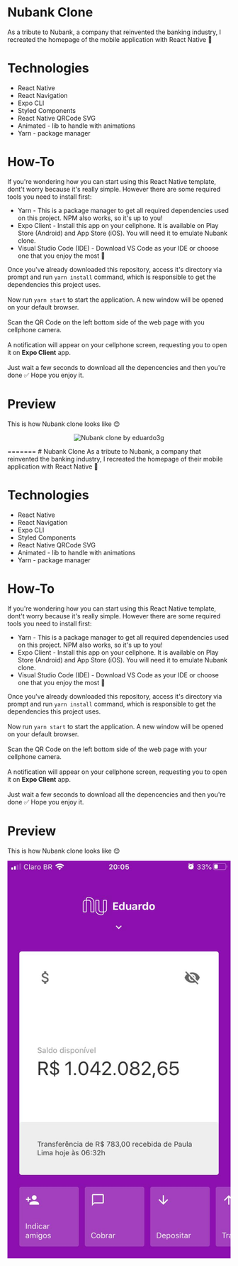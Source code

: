 # Nubank Clone
As a tribute to Nubank, a company that reinvented the banking industry, I recreated the homepage of the mobile application
with React Native 💜

# Technologies
- React Native
- React Navigation
- Expo CLI
- Styled Components
- React Native QRCode SVG
- Animated - lib to handle with animations
- Yarn - package manager

# How-To
If you're wondering how you can start using this React Native template, dont't worry because it's really simple. However there are some
required tools you need to install first:

- Yarn - This is a package manager to get all required dependencies used on this project. NPM also works, so it's up to you!
- Expo Client - Install this app on your cellphone. It is available on Play Store (Android) and App Store (iOS). You will need it to
emulate Nubank clone.
- Visual Studio Code (IDE) - Download VS Code as your IDE or choose one that you enjoy the most  🙂

Once you've already downloaded this repository, access it's directory via prompt and run `yarn install` command, which is responsible to
get the dependencies this project uses.
<br /><br />
Now run `yarn start` to start the application. A new window will be opened on your default browser.
<br /><br />
Scan the QR Code on the left bottom side of the web page with you cellphone camera.
<br /><br />
A notification will appear on your cellphone screen, requesting you to open it on <b>Expo Client</b> app.
<br /><br />
Just wait a few seconds to download all the depencencies and then you're done ✅ Hope you enjoy it.

# Preview
This is how Nubank clone looks like 😊

<p align="center">
  <img src="https://scontent.fcgh7-1.fna.fbcdn.net/v/t1.0-9/s960x960/82290927_2613010272261269_7521055186375147520_o.jpg?_nc_cat=100&_nc_ohc=wWMW0kS9SaYAX-jykH3&_nc_ht=scontent.fcgh7-1.fna&_nc_tp=1002&oh=0570cc2edec5e9bc40f56c718b0f627f&oe=5E9A159E" alt="Nubank clone by eduardo3g" />
</p>
=======
# Nubank Clone
As a tribute to Nubank, a company that reinvented the banking industry, I recreated the homepage of their mobile application
with React Native 💜

# Technologies
- React Native
- React Navigation
- Expo CLI
- Styled Components
- React Native QRCode SVG
- Animated - lib to handle with animations
- Yarn - package manager

# How-To
If you're wondering how you can start using this React Native template, dont't worry because it's really simple. However there are some
required tools you need to install first:

- Yarn - This is a package manager to get all required dependencies used on this project. NPM also works, so it's up to you!
- Expo Client - Install this app on your cellphone. It is available on Play Store (Android) and App Store (iOS). You will need it to
emulate Nubank clone.
- Visual Studio Code (IDE) - Download VS Code as your IDE or choose one that you enjoy the most  🙂

Once you've already downloaded this repository, access it's directory via prompt and run `yarn install` command, which is responsible to
get the dependencies this project uses.
<br /><br />
Now run `yarn start` to start the application. A new window will be opened on your default browser.
<br /><br />
Scan the QR Code on the left bottom side of the web page with your cellphone camera.
<br /><br />
A notification will appear on your cellphone screen, requesting you to open it on <b>Expo Client</b> app.
<br /><br />
Just wait a few seconds to download all the depencencies and then you're done ✅ Hope you enjoy it.

# Preview
This is how Nubank clone looks like 😊

<p align="center">
  <img src="./.github/preview.jpg" alt="Nubank clone by eduardo3g" />
</p>
